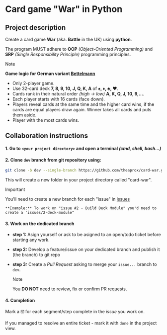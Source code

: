 # Card game "War" in Python


## Project description

Create a card game **War** (aka. **Battle** in the UK) using **python**.

The program MUST adhere to **OOP** *(Object-Oriented Programming)* and **SRP** *(Single Responsibility Principle)* programming principles.

> [!NOTE]
> **Game logic for German variant [Bettelmann](https://en.wikipedia.org/wiki/Bettelmann)**
> - Only 2-player game.
> - Use 32-card deck **7, 8, 9, 10, J, Q, K, A** of **♠️, ♦️, ♣️, ♥️**.
> - Cards rank in their natural order *(high -> low)* **A, K, Q, J, 10, 9,...**.
> - Each player starts with 16 cards (face down).
> - Players reveal cards at the same time and the higher card wins, if the cards are equal players draw again. Winner takes all cards and puts them aside.
> - Player with the most cards wins.


## Collaboration instructions

#### 1. Go to `<your project directory>` and open a terminal *(cmd, shell, bash...)*

#### 2. Clone `dev` branch from git repository using:

```bash
git clone -b dev --single-branch https://github.com/theaprox/card-war.git
```
This will create a new folder in your project directory called "card-war".

> [!IMPORTANT]
> You'll need to create a new branch for each "issue" in [issues](https://github.com/theaprox/card-war/issues)
> 
> ```**Example:** To work on "issue #2 - Build Deck Module" you'd need to create a 'issues/2-deck-module"```

#### 3. Work on the dedicated branch

- **step 1:** Asign yourself or ask to be asigned to an open/todo ticket before starting any work.

- **step 2:** Develop a feature/issue on your dedicated branch and publish it (the branch) to git repo

- **step 3:** Create a *Pull Request* asking to merge your `issue...` branch to `dev`.
  >[!NOTE]
  > You **DO NOT** need to review, fix or confirm PR requests.

#### 4. Completion

Mark a ☑️ for each segment/step complete in the *issue* you work on.

If you managed to resolve an entire ticket - mark it with `done` in the project view.

